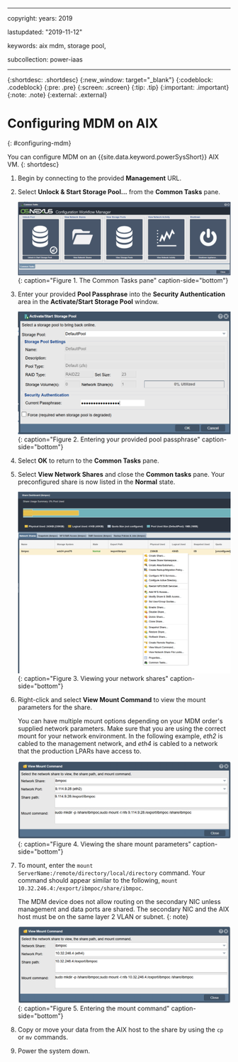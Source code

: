 ﻿---

copyright:
  years: 2019

lastupdated: "2019-11-12"

keywords: aix mdm, storage pool, 

subcollection: power-iaas

---

{:shortdesc: .shortdesc}
{:new_window: target="_blank"}
{:codeblock: .codeblock}
{:pre: .pre}
{:screen: .screen}
{:tip: .tip}
{:important: .important}
{:note: .note}
{:external: .external}

# Configuring MDM on AIX
{: #configuring-mdm}

You can configure MDM on an {{site.data.keyword.powerSysShort}} AIX VM.
{: shortdesc}

1. Begin by connecting to the provided **Management** URL.

2. Select **Unlock & Start Storage Pool...** from the **Common Tasks** pane.

    ![The Common Tasks pane](./images/mdm-configuration-window-manager.png "The Common Tasks pane"){: caption="Figure 1. The Common Tasks pane" caption-side="bottom"}

3. Enter your provided **Pool Passphrase** into the **Security Authentication** area in the **Activate/Start Storage Pool** window.

    ![Entering your provided pool passphrase](./images/mdm-activate-start-storage-pool.png "Entering your provided pool passphrase"){: caption="Figure 2. Entering your provided pool passphrase" caption-side="bottom"}

4. Select **OK** to return to the **Common Tasks** pane.

5. Select **View Network Shares** and close the **Common tasks** pane. Your preconfigured share is now listed in the **Normal** state.

    ![Viewing your network shares](./images/mdm-network-shares-tab.png "Viewing your network shares"){: caption="Figure 3. Viewing your network shares" caption-side="bottom"}

6. Right-click and select **View Mount Command** to view the mount parameters for the share.

    You can have multiple mount options depending on your MDM order's supplied network parameters. Make sure that you are using the correct mount for your network environment. In the following example, *eth2* is cabled to the management network, and *eth4* is cabled to a network that the production LPARs have access to.

    ![Viewing the share mount parameters](./images/mdm-view-mount.png "Viewing the share mount parameters"){: caption="Figure 4. Viewing the share mount parameters" caption-side="bottom"}

7. To mount, enter the `mount ServerName:/remote/directory/local/directory` command. Your command should appear similar to the following, `mount 10.32.246.4:/export/ibmpoc/share/ibmpoc`.

    The MDM device does not allow routing on the secondary NIC unless management and data ports are shared. The secondary NIC and the AIX host must be on the same layer 2 VLAN or subnet.
    {: note}

    ![Entering the mount command](./images/mdm-view-mount-command-ibmpoc.png "Entering the mount command"){: caption="Figure 5. Entering the mount command" caption-side="bottom"}

8. Copy or move your data from the AIX host to the share by using the `cp` or `mv` commands.

9. Power the system down.
